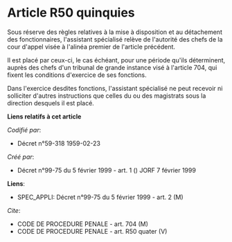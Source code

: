 # Article R50 quinquies

Sous réserve des règles relatives à la mise à disposition et au détachement des fonctionnaires, l'assistant spécialisé relève
de l'autorité des chefs de la cour d'appel visée à l'alinéa premier de l'article précédent.

Il est placé par ceux-ci, le cas échéant, pour une période qu'ils déterminent, auprès des chefs d'un tribunal de grande
instance visé à l'article 704, qui fixent les conditions d'exercice de ses fonctions.

Dans l'exercice desdites fonctions, l'assistant spécialisé ne peut recevoir ni solliciter d'autres instructions que celles du
ou des magistrats sous la direction desquels il est placé.

**Liens relatifs à cet article**

_Codifié par_:

  - Décret n°59-318 1959-02-23

_Créé par_:

  - Décret n°99-75 du 5 février 1999 - art. 1 () JORF 7 février 1999

**Liens**:

  - SPEC_APPLI: Décret n°99-75 du 5 février 1999 - art. 2 (M)

_Cite_:

  - CODE DE PROCEDURE PENALE - art. 704 (M)
  - CODE DE PROCEDURE PENALE - art. R50 quater (V)
